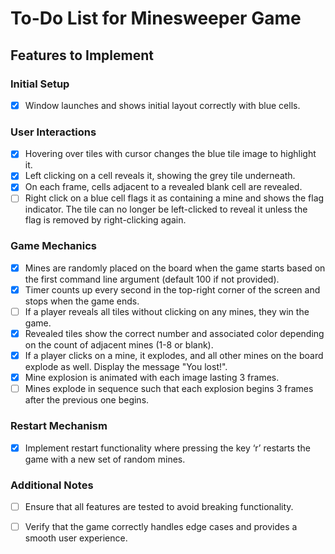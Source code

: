 # To-Do List for Minesweeper Game

## Features to Implement

### Initial Setup
- [x] Window launches and shows initial layout correctly with blue cells.

### User Interactions
- [x] Hovering over tiles with cursor changes the blue tile image to highlight it.
- [x] Left clicking on a cell reveals it, showing the grey tile underneath.
- [x] On each frame, cells adjacent to a revealed blank cell are revealed.
- [ ] Right click on a blue cell flags it as containing a mine and shows the flag indicator. The tile can no longer be left-clicked to reveal it unless the flag is removed by right-clicking again.

### Game Mechanics
- [x] Mines are randomly placed on the board when the game starts based on the first command line argument (default 100 if not provided).
- [x] Timer counts up every second in the top-right corner of the screen and stops when the game ends.
- [ ] If a player reveals all tiles without clicking on any mines, they win the game.
- [x] Revealed tiles show the correct number and associated color depending on the count of adjacent mines (1-8 or blank).
- [x] If a player clicks on a mine, it explodes, and all other mines on the board explode as well. Display the message "You lost!".
- [x] Mine explosion is animated with each image lasting 3 frames.
- [ ] Mines explode in sequence such that each explosion begins 3 frames after the previous one begins.

### Restart Mechanism
- [x] Implement restart functionality where pressing the key ‘r’ restarts the game with a new set of random mines.

### Additional Notes
- [ ] Ensure that all features are tested to avoid breaking functionality.
- [ ] Verify that the game correctly handles edge cases and provides a smooth user experience.

